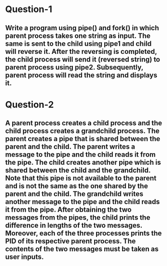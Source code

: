 # Question-1

## Write a program using pipe() and fork() in which parent process takes one string as input. The same is sent to the child using pipe1 and child will reverse it. After the reversing is completed, the child process will send it (reversed string) to parent process using pipe2. Subsequently, parent process will read the string and displays it.

# Question-2

## A parent process creates a child process and the child process creates a grandchild process. The parent creates a pipe that is shared between the parent and the child. The parent writes a message to the pipe and the child reads it from the pipe. The child creates another pipe which is shared between the child and the grandchild. Note that this pipe is not available to the parent and is not the same as the one shared by the parent and the child. The grandchild writes another message to the pipe and the child reads it from the pipe. After obtaining the two messages from the pipes, the child prints the difference in lengths of the two messages. Moreover, each of the three processes prints the PID of its respective parent process. The contents of the two messages must be taken as user inputs.